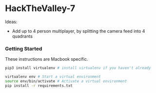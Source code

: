 # HackTheValley-7

Ideas:
- Add up to 4 person multiplayer, by splitting the camera feed into 4 quadrants

### Getting Started
These instructions are Macbook specific.

```bash
pip3 install virtualenv # install virtualenv if you haven't already

virtualenv env # Start a virtual environment
source env/bin/activate # Activate a virtual environment
pip install -r requirements.txt

```
